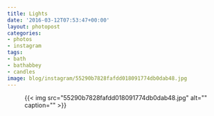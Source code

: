 ```yaml
---
title: Lights
date: '2016-03-12T07:53:47+00:00'
layout: photopost
categories:
- photos
- instagram
tags:
- bath
- bathabbey
- candles
image: blog/instagram/55290b7828fafdd018091774db0dab48.jpg
---
```


<figure class="photo photo--square">
  {{< img src="55290b7828fafdd018091774db0dab48.jpg" alt="" caption="" >}}

</figure>



